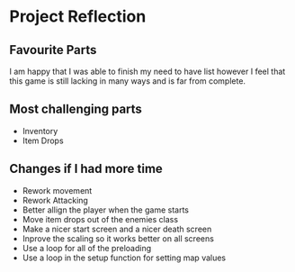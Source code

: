 # Project Reflection

## Favourite Parts
I am happy that I was able to finish my need to have list however I feel that this game is still lacking in many ways and is far from complete.

## Most challenging parts
- Inventory
- Item Drops

## Changes if I had more time
- Rework movement
- Rework Attacking
- Better allign the player when the game starts 
- Move item drops out of the enemies class
- Make a nicer start screen and a nicer death screen
- Inprove the scaling so it works better on all screens
- Use a loop for all of the preloading
- Use a loop in the setup function for setting map values